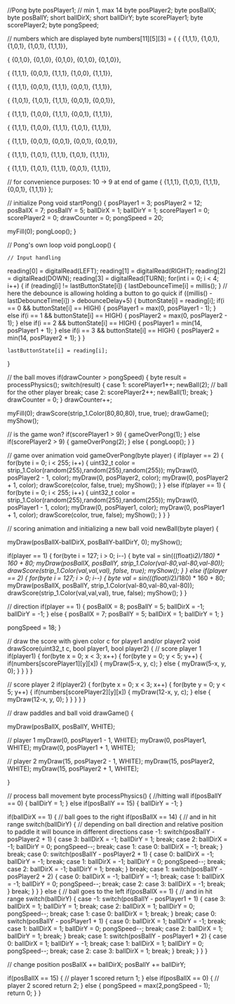 //Pong
byte posPlayer1; // min 1, max 14
byte posPlayer2;
byte posBallX;
byte posBallY;
short ballDirX;
short ballDirY;
byte scorePlayer1;
byte scorePlayer2;
byte pongSpeed;

// numbers which are displayed
byte numbers[11][5][3] = {
  { {1,1,1},
    {1,0,1},
    {1,0,1},
    {1,0,1},
    {1,1,1}},
    
  { {0,1,0},
    {0,1,0},
    {0,1,0},
    {0,1,0},
    {0,1,0}},
    
  { {1,1,1},
    {0,0,1},
    {1,1,1},
    {1,0,0},
    {1,1,1}},
    
  { {1,1,1},
    {0,0,1},
    {1,1,1},
    {0,0,1},
    {1,1,1}},
    
  { {1,0,1},
    {1,0,1},
    {1,1,1},
    {0,0,1},
    {0,0,1}},
    
  { {1,1,1},
    {1,0,0},
    {1,1,1},
    {0,0,1},
    {1,1,1}},
    
  { {1,1,1},
    {1,0,0},
    {1,1,1},
    {1,0,1},
    {1,1,1}},
    
  { {1,1,1},
    {0,0,1},
    {0,0,1},
    {0,0,1},
    {0,0,1}},
    
  { {1,1,1},
    {1,0,1},
    {1,1,1},
    {1,0,1},
    {1,1,1}},
    
  { {1,1,1},
    {1,0,1},
    {1,1,1},
    {0,0,1},
    {1,1,1}},
  
  // for convenience purposes: 10 -> 9 at end of game
  { {1,1,1},
    {1,0,1},
    {1,1,1},
    {0,0,1},
    {1,1,1}}
}; 

// initialize Pong
void startPong() {
  posPlayer1 = 3;
  posPlayer2 = 12;
  posBallX = 7;
  posBallY = 5;
  ballDirX = 1;
  ballDirY = 1;
  scorePlayer1 = 0;
  scorePlayer2 = 0;
  drawCounter = 0;
  pongSpeed = 20;
  
  myFill(0);
  pongLoop();
}

// Pong's own loop
void pongLoop() {
  
    // Input handling
  
  reading[0] = digitalRead(LEFT);
  reading[1] = digitalRead(RIGHT);
  reading[2] = digitalRead(DOWN);
  reading[3] = digitalRead(TURN);
  for(int i = 0; i < 4; i++) {
    if (reading[i] != lastButtonState[i]) {
      lastDebounceTime[i] = millis();
    }
    // here the debounce is allowing holding a button to go quick
    if ((millis() - lastDebounceTime[i]) > debounceDelay+5) {
      buttonState[i] = reading[i];
      if(i == 0 && buttonState[i] == HIGH) {
          posPlayer1 = max(0, posPlayer1 - 1);
        } else if(i == 1 && buttonState[i] == HIGH) {
          posPlayer2 = max(0, posPlayer2 - 1);
        } else if(i == 2 && buttonState[i] == HIGH) {
          posPlayer1 = min(14, posPlayer1 + 1);
        } else if(i == 3 && buttonState[i] == HIGH) {
          posPlayer2 = min(14, posPlayer2 + 1);
        }
    }
    
    lastButtonState[i] = reading[i];
  }

  // the ball moves
  if(drawCounter > pongSpeed) {
    byte result = processPhysics();
    switch(result) {
      case 1:
        scorePlayer1++;
        newBall(2); // ball for the other player
      break;
      case 2:
        scorePlayer2++;
        newBall(1);
      break;
    }
    drawCounter = 0;
  }
  drawCounter++;
  
  myFill(0);
  drawScore(strip_1.Color(80,80,80), true, true);
  drawGame();
  myShow();
  
  // is the game won?
  if(scorePlayer1 > 9) {
    gameOverPong(1);
  } else if(scorePlayer2 > 9) {
    gameOverPong(2);
  } else {
    pongLoop();
  }
}

// game over animation
void gameOverPong(byte player) {
  if(player == 2) {
    for(byte i = 0; i < 255; i++) {
      uint32_t color = strip_1.Color(random(255),random(255),random(255));
      myDraw(0, posPlayer2 - 1, color);
      myDraw(0, posPlayer2, color);
      myDraw(0, posPlayer2 + 1, color);
      drawScore(color, false, true);
      myShow();
    }
  } else if(player == 1) {
    for(byte i = 0; i < 255; i++) {
      uint32_t color = strip_1.Color(random(255),random(255),random(255));
      myDraw(0, posPlayer1 - 1, color);
      myDraw(0, posPlayer1, color);
      myDraw(0, posPlayer1 + 1, color);
      drawScore(color, true, false);
      myShow();
    }
  }
}

// scoring animation and initializing a new ball
void newBall(byte player) {
  
  myDraw(posBallX-ballDirX, posBallY-ballDirY, 0);
  myShow();
  
  if(player == 1) {
    for(byte i = 127; i > 0; i--) {
      byte val = sin(((float)i*2)/180) * 160 + 80;
      myDraw(posBallX, posBallY, strip_1.Color(val-80,val-80,val-80));
      drawScore(strip_1.Color(val,val,val), false, true);
      myShow();
    }
  } else if(player == 2) {
    for(byte i = 127; i > 0; i--) {
      byte val = sin(((float)i*2)/180) * 160 + 80;
      myDraw(posBallX, posBallY, strip_1.Color(val-80,val-80,val-80));
      drawScore(strip_1.Color(val,val,val), true, false);
      myShow();
    }
  }
  
  // direction
  if(player == 1) {
    posBallX = 8;
    posBallY = 5;
    ballDirX = -1;
    ballDirY = -1;
  } else {
    posBallX = 7;
    posBallY = 5;
    ballDirX = 1;
    ballDirY = 1;
  }
  
  pongSpeed = 18;
}

// draw the score with given color c for player1 and/or player2
void drawScore(uint32_t c, bool player1, bool player2) {
  // score player 1
  if(player1) {
    for(byte x = 0; x < 3; x++) {
      for(byte y = 0; y < 5; y++) {
        if(numbers[scorePlayer1][y][x]) {
          myDraw(5-x, y, c);
        } else {
          myDraw(5-x, y, 0);
        }
      }
    }
  }
  
  // score player 2
  if(player2) {
    for(byte x = 0; x < 3; x++) {
      for(byte y = 0; y < 5; y++) {
        if(numbers[scorePlayer2][y][x]) {
          myDraw(12-x, y, c);
        } else {
          myDraw(12-x, y, 0);
        }
      }
    }
  }
}

// draw paddles and ball
void drawGame() {
  
  myDraw(posBallX, posBallY, WHITE);
  
  // player 1
  myDraw(0, posPlayer1 - 1, WHITE);
  myDraw(0, posPlayer1, WHITE);
  myDraw(0, posPlayer1 + 1, WHITE);
  
  // player 2
  myDraw(15, posPlayer2 - 1, WHITE);
  myDraw(15, posPlayer2, WHITE);
  myDraw(15, posPlayer2 + 1, WHITE);
  
}

// process ball movement
byte processPhysics() {
  //hitting wall
  if(posBallY == 0) {
    ballDirY = 1;
  } else if(posBallY == 15) {
    ballDirY = -1;
  }
  
  if(ballDirX == 1) { // ball goes to the right
    if(posBallX == 14) { // and in hit range
      switch(ballDirY) { // depending on ball direction and relative position to paddle it will bounce in different directions
        case -1:
        switch(posBallY - posPlayer2 + 1) {
          case 3: ballDirX = -1; ballDirY = 1; break;
          case 2: ballDirX = -1; ballDirY = 0; pongSpeed--; break;
          case 1: 
          case 0: ballDirX = -1; break;
        }
        break;
        case 0:
        switch(posBallY - posPlayer2 + 1) {
          case 0: ballDirX = -1; ballDirY = -1; break;
          case 1: ballDirX = -1; ballDirY = 0; pongSpeed--; break;
          case 2: ballDirX = -1; ballDirY = 1; break;
        }
        break;
        case 1:
        switch(posBallY - posPlayer2 + 2) {
          case 0: ballDirX = -1; ballDirY = -1; break;
          case 1: ballDirX = -1; ballDirY = 0; pongSpeed--; break;
          case 2: 
          case 3: ballDirX = -1; break;
        }
        break;
      }
    }
  } else { // ball goes to the left
    if(posBallX == 1) { // and in hit range
      switch(ballDirY) {
        case -1:
        switch(posBallY - posPlayer1 + 1) {
          case 3: ballDirX = 1; ballDirY = 1; break;
          case 2: ballDirX = 1; ballDirY = 0; pongSpeed--; break;
          case 1: 
          case 0: ballDirX = 1; break;
        }
        break;
        case 0:
        switch(posBallY - posPlayer1 + 1) {
          case 0: ballDirX = 1; ballDirY = -1; break;
          case 1: ballDirX = 1; ballDirY = 0; pongSpeed--; break;
          case 2: ballDirX = 1; ballDirY = 1; break;
        }
        break;
        case 1:
        switch(posBallY - posPlayer1 + 2) {
          case 0: ballDirX = 1; ballDirY = -1; break;
          case 1: ballDirX = 1; ballDirY = 0; pongSpeed--; break;
          case 2: 
          case 3: ballDirX = 1; break;
        }
        break;
      }
    }
  }
  
  // change position
  posBallX += ballDirX;
  posBallY += ballDirY;
  
  if(posBallX == 15) { // player 1 scored
    return 1;
  } else if(posBallX == 0) { // player 2 scored
    return 2;
  } else {
    pongSpeed = max(2,pongSpeed - 1);
    return 0;
  }
}
